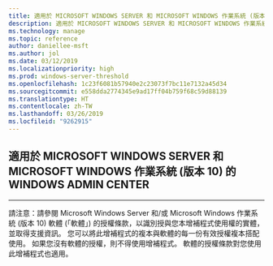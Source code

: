 ```yaml
---
title: 適用於 MICROSOFT WINDOWS SERVER 和 MICROSOFT WINDOWS 作業系統 (版本 10) 的 WINDOWS ADMIN CENTER
description: 適用於 MICROSOFT WINDOWS SERVER 和 MICROSOFT WINDOWS 作業系統 (版本 10) 的 WINDOWS ADMIN CENTER
ms.technology: manage
ms.topic: reference
author: daniellee-msft
ms.author: jol
ms.date: 03/12/2019
ms.localizationpriority: high
ms.prod: windows-server-threshold
ms.openlocfilehash: 1c23f6081b57940e2c23073f7bc11e7132a45d34
ms.sourcegitcommit: e558dda2774345e9ad17ff04b759f68c59d88139
ms.translationtype: HT
ms.contentlocale: zh-TW
ms.lasthandoff: 03/26/2019
ms.locfileid: "9262915"
---
```

## 適用於 MICROSOFT WINDOWS SERVER 和 MICROSOFT WINDOWS 作業系統 (版本 10) 的 WINDOWS ADMIN CENTER
________________________________________

請注意：請參閱 Microsoft Windows Server 和/或 Microsoft Windows 作業系統 (版本 10) 軟體 (「軟體」) 的授權條款，以識別授與您本增補程式使用權的實體，並取得支援資訊。 您可以將此增補程式的複本與軟體的每一份有效授權複本搭配使用。 如果您沒有軟體的授權，則不得使用增補程式。 軟體的授權條款對您使用此增補程式也適用。